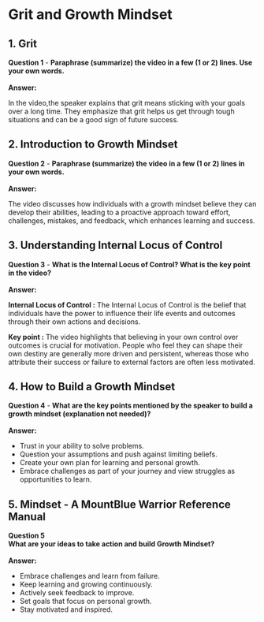 # Grit and Growth Mindset

## 1. Grit

**Question 1** -
**Paraphrase (summarize) the video in a few (1 or 2) lines. Use your own words.**  
<br>
**Answer:** 

In the video,the speaker explains that grit means sticking with your goals over a long time. They emphasize that grit helps us get through tough situations and can be a good sign of future success.


## 2. Introduction to Growth Mindset

**Question 2** - 
**Paraphrase (summarize) the video in a few (1 or 2) lines in your own words.**  
<br>
**Answer:** 

The video discusses how individuals with a growth mindset believe they can develop their abilities, leading to a proactive approach toward effort, challenges, mistakes, and feedback, which enhances learning and success.

## 3. Understanding Internal Locus of Control

**Question 3** - 
**What is the Internal Locus of Control? What is the key point in the video?**  
<br>
**Answer:** 

**Internal Locus of Control :** The Internal Locus of Control is the belief that individuals have the power to influence their life events and outcomes through their own actions and decisions.

**Key point :** The video highlights that believing in your own control over outcomes is crucial for motivation. People who feel they can shape their own destiny are generally more driven and persistent, whereas those who attribute their success or failure to external factors are often less motivated.



## 4. How to Build a Growth Mindset

**Question 4**  -
**What are the key points mentioned by the speaker to build a growth mindset (explanation not needed)?**  
<br>
**Answer:** 

- Trust in your ability to solve problems.
- Question your assumptions and push against limiting beliefs.
- Create your own plan for learning and personal growth.
- Embrace challenges as part of your journey and view struggles as opportunities to learn.

## 5. Mindset - A MountBlue Warrior Reference Manual

**Question 5**  
**What are your ideas to take action and build Growth Mindset?**  
<br>
**Answer:** 

- Embrace challenges and learn from failure.
- Keep learning and growing continuously.
- Actively seek feedback to improve.
- Set goals that focus on personal growth.
- Stay motivated and inspired.

